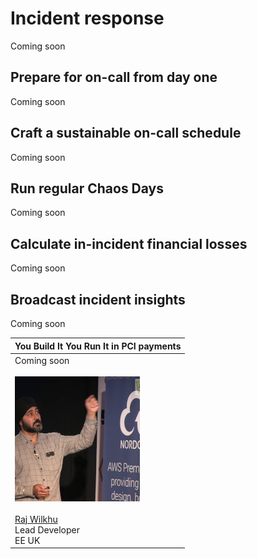 # Incident response

Coming soon

## Prepare for on-call from day one

Coming soon

## Craft a sustainable on-call schedule

Coming soon

## Run regular Chaos Days

Coming soon

## Calculate in-incident financial losses

Coming soon

## Broadcast incident insights

Coming soon

|You Build It You Run It in PCI payments|
|---|
|Coming soon<br><br>![Raj Wilkhu](../.gitbook/assets/practices/raj-wilkhu.jpg)<br><br>[Raj Wilkhu](https://www.linkedin.com/in/rajwilkhu/)<br>Lead Developer<br>EE UK|